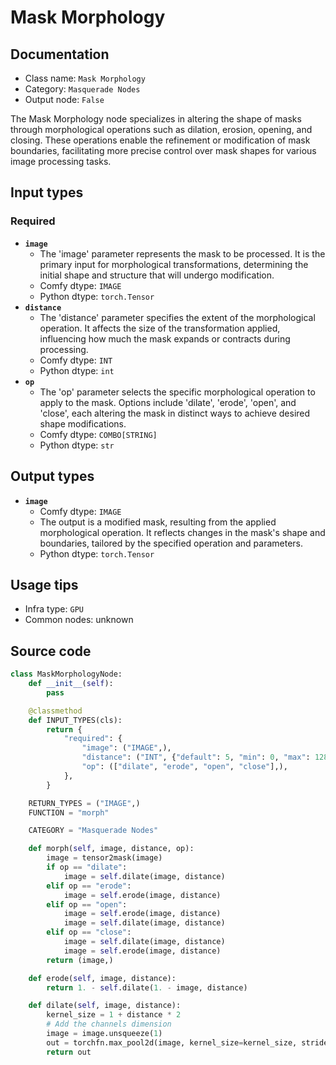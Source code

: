 # Mask Morphology
## Documentation
- Class name: `Mask Morphology`
- Category: `Masquerade Nodes`
- Output node: `False`

The Mask Morphology node specializes in altering the shape of masks through morphological operations such as dilation, erosion, opening, and closing. These operations enable the refinement or modification of mask boundaries, facilitating more precise control over mask shapes for various image processing tasks.
## Input types
### Required
- **`image`**
    - The 'image' parameter represents the mask to be processed. It is the primary input for morphological transformations, determining the initial shape and structure that will undergo modification.
    - Comfy dtype: `IMAGE`
    - Python dtype: `torch.Tensor`
- **`distance`**
    - The 'distance' parameter specifies the extent of the morphological operation. It affects the size of the transformation applied, influencing how much the mask expands or contracts during processing.
    - Comfy dtype: `INT`
    - Python dtype: `int`
- **`op`**
    - The 'op' parameter selects the specific morphological operation to apply to the mask. Options include 'dilate', 'erode', 'open', and 'close', each altering the mask in distinct ways to achieve desired shape modifications.
    - Comfy dtype: `COMBO[STRING]`
    - Python dtype: `str`
## Output types
- **`image`**
    - Comfy dtype: `IMAGE`
    - The output is a modified mask, resulting from the applied morphological operation. It reflects changes in the mask's shape and boundaries, tailored by the specified operation and parameters.
    - Python dtype: `torch.Tensor`
## Usage tips
- Infra type: `GPU`
- Common nodes: unknown


## Source code
```python
class MaskMorphologyNode:
    def __init__(self):
        pass

    @classmethod
    def INPUT_TYPES(cls):
        return {
            "required": {
                "image": ("IMAGE",),
                "distance": ("INT", {"default": 5, "min": 0, "max": 128, "step": 1}),
                "op": (["dilate", "erode", "open", "close"],),
            },
        }

    RETURN_TYPES = ("IMAGE",)
    FUNCTION = "morph"

    CATEGORY = "Masquerade Nodes"

    def morph(self, image, distance, op):
        image = tensor2mask(image)
        if op == "dilate":
            image = self.dilate(image, distance)
        elif op == "erode":
            image = self.erode(image, distance)
        elif op == "open":
            image = self.erode(image, distance)
            image = self.dilate(image, distance)
        elif op == "close":
            image = self.dilate(image, distance)
            image = self.erode(image, distance)
        return (image,)

    def erode(self, image, distance):
        return 1. - self.dilate(1. - image, distance)

    def dilate(self, image, distance):
        kernel_size = 1 + distance * 2
        # Add the channels dimension
        image = image.unsqueeze(1)
        out = torchfn.max_pool2d(image, kernel_size=kernel_size, stride=1, padding=kernel_size // 2).squeeze(1)
        return out

```
